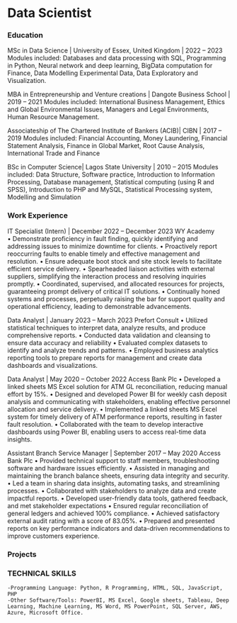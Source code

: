 # Data Scientist

### Education
MSc in Data Science | University of Essex, United Kingdom | 2022 – 2023
Modules included: Databases and data processing with SQL, Programming in Python, Neural network and deep learning, BigData computation for Finance, Data Modelling Experimental Data, Data Exploratory and Visualization.

MBA in Entrepreneurship and Venture creations | Dangote Business School | 2019 – 2021
Modules included: International Business Management, Ethics and Global Environmental Issues, Managers and Legal Environments, Human Resource Management.

Associateship of The Chartered Institute of Bankers (ACIB)| CIBN | 2017 – 2019
Modules included: Financial Accounting, Money Laundering, Financial Statement Analysis, Finance in Global Market, Root Cause Analysis, International Trade and Finance

BSc in Computer Science| Lagos State University | 2010 – 2015
Modules included: Data Structure, Software practice, Introduction to Information Processing, Database management, Statistical computing (using R and SPSS), Introduction to PHP and MySQL, Statistical Processing system, Modelling and Simulation

### Work Experience
IT Specialist (Intern) | December 2022 – December 2023
WY Academy									
•	Demonstrate proficiency in fault finding, quickly identifying and addressing issues to minimize downtime for clients.
•	Proactively report reoccurring faults to enable timely and effective management and resolution.
•	Ensure adequate boot stock and site stock levels to facilitate efficient service delivery.
•	Spearheaded liaison activities with external suppliers, simplifying the interaction process and resolving inquiries promptly.
•	Coordinated, supervised, and allocated resources for projects, guaranteeing prompt delivery of critical IT solutions.
•	Continually honed systems and processes, perpetually raising the bar for support quality and operational efficiency, leading to demonstrable advancements.

Data Analyst	| January 2023 – March 2023
Prefort Consult
•	Utilized statistical techniques to interpret data, analyze results, and produce comprehensive reports.
•	Conducted data validation and cleansing to ensure data accuracy and reliability 
•	Evaluated complex datasets to identify and analyze trends and patterns.
•	Employed business analytics reporting tools to prepare reports for management and create data dashboards and visualizations.

Data Analyst	| May 2020 – October 2022
Access Bank Plc
•	Developed a linked sheets MS Excel solution for ATM GL reconciliation, reducing manual effort by 15%.
•	Designed and developed Power BI for weekly cash deposit analysis and communicating with stakeholders, enabling effective personnel allocation and service delivery.
•	Implemented a linked sheets MS Excel system for timely delivery of ATM performance reports, resulting in faster fault resolution.
•	Collaborated with the team to develop interactive dashboards using Power BI, enabling users to access real-time data insights. 

	
Assistant Branch Service Manager | September 2017 – May 2020
Access Bank Plc
•	Provided technical support to staff members, troubleshooting software and hardware issues efficiently. 
•	Assisted in managing and maintaining the branch balance sheets, ensuring data integrity and security.
•	 Led a team in sharing data insights, automating tasks, and streamlining processes.
•	Collaborated with stakeholders to analyze data and create impactful reports.
•	Developed user-friendly data tools, gathered feedback, and met stakeholder expectations
•	Ensured regular reconciliation of general ledgers and achieved 100% compliance.
•	Achieved satisfactory external audit rating with a score of 83.05%.
•	Prepared and presented reports on key performance indicators and data-driven recommendations to improve customers experience.


### Projects











### TECHNICAL SKILLS
	-Programming Language: Python, R Programming, HTML, SQL, JavaScript, PHP
	-Other Software/Tools: PowerBI, MS Excel, Google sheets, Tableau, Deep Learning, Machine Learning, MS Word, MS PowerPoint, SQL Server, AWS, Azure, Microsoft Office.

